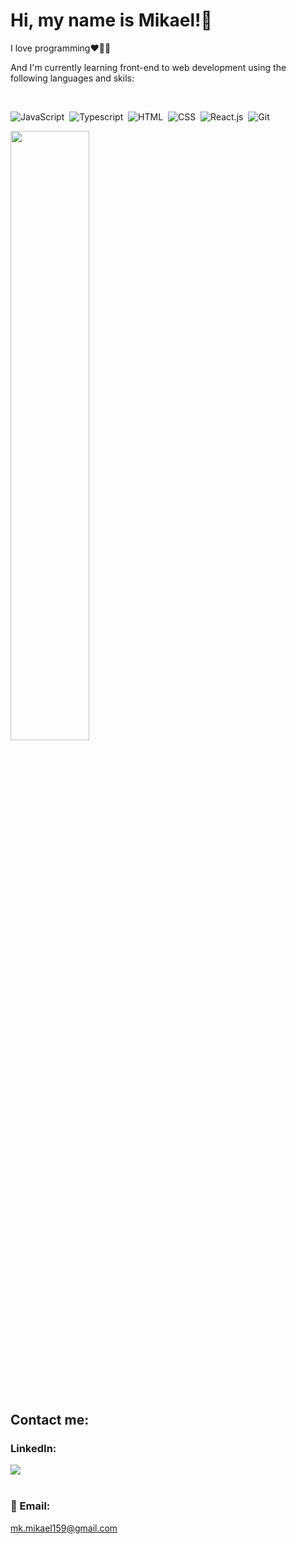 <h1 ">Hi, my name is Mikael!👋</h1>
<p>I love programming❤️👨‍💻</p>
 <p >And I'm currently learning front-end to web development using the following languages and skils:</p>&nbsp;
 
![JavaScript](https://img.shields.io/badge/JavaScript-F7DF1E?style=for-the-badge&logo=javascript&logoColor=black)&nbsp;
![Typescript](https://img.shields.io/badge/TypeScript-007ACC?style=for-the-badge&logo=typescript&logoColor=white)&nbsp;
![HTML](https://img.shields.io/badge/HTML5-E34F26?style=for-the-badge&logo=html5&logoColor=white)&nbsp;
![CSS](https://img.shields.io/badge/CSS3-1572B6?style=for-the-badge&logo=css3&logoColor=white)&nbsp;
![React.js](https://img.shields.io/badge/React-20232A?style=for-the-badge&logo=react&logoColor=61DAFB)&nbsp;
![Git](https://img.shields.io/badge/GIT-E44C30?style=for-the-badge&logo=git&logoColor=white)&nbsp;

<div   style="margin-bottom:100px">
  <img width=50%  src="https://github-readme-stats-git-main-rafaelalexandrino.vercel.app/api/top-langs/?username=miikaelgit&show_icons=true&theme=midnight-purple&layout=compact" />
 </div>
 
## Contact me:
### LinkedIn:
<a href="https://www.linkedin.com/in/mikael-a-inez-developer/" target="_blank"><img src="https://img.shields.io/badge/-LinkedIn-%230077B5?style=for-the-badge&logo=linkedin&logoColor=white"  target="_blank"></a><br><br>
### 📩 Email:
mk.mikael159@gmail.com

